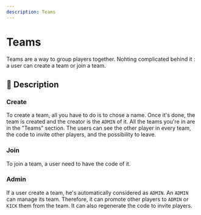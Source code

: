 ```yaml
---
description: Teams
---
```


# Teams
Teams are a way to group players together. Nohting complicated behind it : a user can create a team or join a team. 

## 🚀 Description

### Create
To create a team, all you have to do is to chose a name. Once it's done, the team is created and the creator is the `ADMIN` of it.
All the teams you're in are in the "Teams" section. The users can see the other player in every team, the code to invite other players, and the possibility to leave.

### Join
To join a team, a user need to have the code of it.

### Admin
If a user create a team, he's automatically considered as `ADMIN`. An `ADMIN` can manage its team. Therefore, it can promote other players to `ADMIN` or `KICK` them from the team. It can also regenerate the code to invite players.